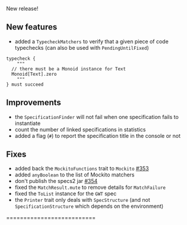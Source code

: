 New release!

## New features

 - added a `TypecheckMatchers` to verify that a given piece of code typechecks (can also be used with `PendingUntilFixed`)

```
typecheck {
    """
  // there must be a Monoid instance for Text
  Monoid[Text].zero
    """
} must succeed
```

## Improvements

 - the `SpecificationFinder` will not fail when one specification fails to instantiate
 - count the number of linked specifications in statistics
 - added a flag (`#`) to report the specification title in the console or not
 
## Fixes

 * added back the `MockitoFunctions` trait to `Mockito` [#353](https://github.com/etorreborre/specs2/issues/353)
 * added `anyBoolean` to the list of Mockito matchers
 * don't publish the specs2 jar [#354](https://github.com/etorreborre/specs2/issues/354)
 * fixed the `MatchResult.mute` to remove details for `MatchFailure`
 * fixed the `ToList` instance for the `GWT` spec
 * the `Printer` trait only deals with `SpecStructure` (and not `SpecificationStructure` which depends on the environment)

==========================

